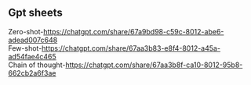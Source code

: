 ## Gpt sheets 
Zero-shot-https://chatgpt.com/share/67a9bd98-c59c-8012-abe6-adead007c648  <br/>
Few-shot-https://chatgpt.com/share/67aa3b83-e8f4-8012-a45a-ad54fae4c465   <br/>
Chain of thought-https://chatgpt.com/share/67aa3b8f-ca10-8012-95b8-662cb2a6f3ae
